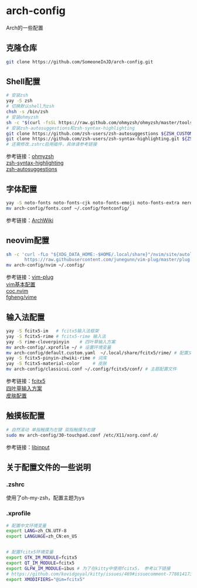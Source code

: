 # arch-config
Arch的一些配置

## 克隆仓库
```sh
git clone https://github.com/SomeoneInJD/arch-config.git
```
## Shell配置
```sh 
# 安装zsh
yay -S zsh
# 切换默认shell为zsh
chsh -s /bin/zsh
# 安装ohmyzsh
sh -c "$(curl -fsSL https://raw.github.com/ohmyzsh/ohmyzsh/master/tools/install.sh)"
# 安装zsh-autosuggestions和zsh-syntax-highlighting
git clone https://github.com/zsh-users/zsh-autosuggestions ${ZSH_CUSTOM:-~/.oh-my-zsh/custom}/plugins/zsh-autosuggestions
git clone https://github.com/zsh-users/zsh-syntax-highlighting.git ${ZSH_CUSTOM:-~/.oh-my-zsh/custom}/plugins/zsh-syntax-highlighting
# 还需修改.zshrc启用插件，具体请参考链接
```
参考链接：[ohmyzsh](https://ohmyz.sh/#install)  
          [zsh-syntax-highlighting](https://github.com/zsh-users/zsh-syntax-highlighting/blob/master/INSTALL.md)  
          [zsh-autosuggestions](https://github.com/zsh-users/zsh-autosuggestions/blob/master/INSTALL.md)
## 字体配置
```sh
yay -S noto-fonts noto-fonts-cjk noto-fonts-emoji noto-fonts-extra nerd-fonts-fira-code
mv arch-config/fonts.conf ~/.config/fontconfig/
```
参考链接：[ArchWiki](https://wiki.archlinux.org/index.php/Font_configuration)
## neovim配置
```sh
sh -c 'curl -fLo "${XDG_DATA_HOME:-$HOME/.local/share}"/nvim/site/autoload/plug.vim --create-dirs \
       https://raw.githubusercontent.com/junegunn/vim-plug/master/plug.vim'
mv arch-config/nvim ~/.config/
```
参考链接：[vim-plug](https://github.com/junegunn/vim-plug)  
          [vim基本配置](http://www.ruanyifeng.com/blog/2018/09/vimrc.html)  
          [coc.nvim](https://github.com/neoclide/coc.nvim)  
          [fgheng/vime](https://github.com/fgheng/vime)
## 输入法配置
```sh
yay -S fcitx5-im   # fcitx5输入法框架
yay -S fcitx5-rime # fcitx5-rime 输入法
yay -S rime-cloverpinyin    # 四叶草输入方案
mv arch-config/.xprofile ~/ # 设置环境变量
mv arch-config/default.custom.yaml  ~/.local/share/fcitx5/rime/ # 配置文件
yay -S fcitx5-pinyin-zhwiki-rime # 词库
yay -S fcitx5-material-color     # 皮肤
mv arch-config/classicui.conf ~/.config/fcitx5/conf/ # 主题配置文件
```
参考链接：[fcitx5](https://wiki.archlinux.org/index.php/Fcitx5)  
          [四叶草输入方案](https://github.com/fkxxyz/rime-cloverpinyin)  
          [皮肤配置](https://github.com/hosxy/Fcitx5-Material-Color)
## 触摸板配置
```sh
# 自然滚动 单指触摸为左键 双指触摸为右键
sudo mv arch-config/30-touchpad.conf /etc/X11/xorg.conf.d/
```
参考链接：[libinput](https://wiki.archlinux.org/index.php/Libinput)
## 关于配置文件的一些说明
### .zshrc
使用了oh-my-zsh，配置主题为ys
### .xprofile
```sh
# 配置中文环境变量
export LANG=zh_CN.UTF-8
export LANGUAGE=zh_CN:en_US


# 配置fcitx5环境变量
export GTK_IM_MODULE=fcitx5
export QT_IM_MODULE=fcitx5
export GLFW_IM_MODULE=ibus # 为了在kitty中使用fcitx5， 参考以下链接
# https://github.com/kovidgoyal/kitty/issues/469#issuecomment-778814173
export XMODIFIERS="@im=fcitx5"
```





